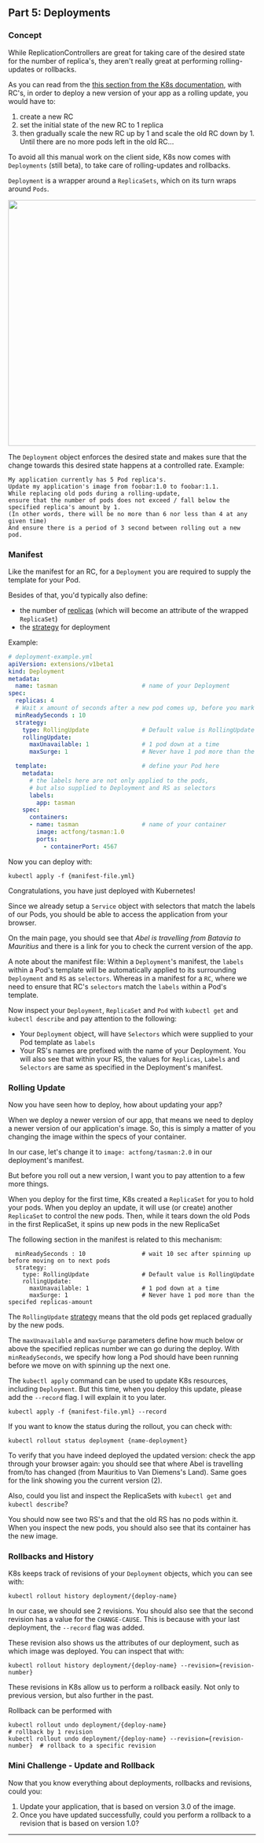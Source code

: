## Part 5: Deployments


### Concept ###

While ReplicationControllers are great for taking care of the desired state for the number of replica's, they aren't really great at performing rolling-updates or rollbacks.

As you can read from the [this section from the K8s documentation](https://kubernetes.io/docs/concepts/workloads/controllers/replicationcontroller/#rolling-updates), with RC's, in order to deploy a new version of your app as a rolling update, you would have to:

1. create a new RC
2. set the initial state of the new RC to 1 replica
3. then gradually scale the new RC up by 1 and scale the old RC down by 1. Until there are no more pods left in the old RC...

To avoid all this manual work on the client side, K8s now comes with `Deployments` (still beta), to take care of rolling-updates and rollbacks.

`Deployment` is a wrapper around a `ReplicaSets`, which on its turn wraps around `Pods`.

<img src="https://github.com/actfong/k8s-workshop/blob/master/k8s-deployment.png?raw=true" width="900" height="500"/>

The `Deployment` object enforces the desired state and makes sure that the change towards this desired state happens at a controlled rate.
Example:

```
My application currently has 5 Pod replica's.
Update my application's image from foobar:1.0 to foobar:1.1.
While replacing old pods during a rolling-update,
ensure that the number of pods does not exceed / fall below the specified replica's amount by 1.
(In other words, there will be no more than 6 nor less than 4 at any given time)
And ensure there is a period of 3 second between rolling out a new pod.
```


### Manifest ###

Like the manifest for an RC, for a `Deployment` you are required to supply the template for your Pod.

Besides of that, you'd typically also define:
- the number of [replicas](https://kubernetes.io/docs/concepts/workloads/controllers/deployment/#replicas) (which will become an attribute of the wrapped `ReplicaSet`)
- the [strategy](https://kubernetes.io/docs/concepts/workloads/controllers/deployment/#strategy) for deployment

Example:

```yml
# deployment-example.yml
apiVersion: extensions/v1beta1
kind: Deployment
metadata:
  name: tasman                        # name of your Deployment
spec:
  replicas: 4
  # Wait x amount of seconds after a new pod comes up, before you mark a pod as ready and move on
  minReadySeconds : 10
  strategy:
    type: RollingUpdate               # Default value is RollingUpdate
    rollingUpdate:
      maxUnavailable: 1               # 1 pod down at a time
      maxSurge: 1                     # Never have 1 pod more than the specifed replicas-amount

  template:                           # define your Pod here
    metadata:
      # the labels here are not only applied to the pods,
      # but also supplied to Deployment and RS as selectors
      labels:
        app: tasman
    spec:
      containers:
      - name: tasman                  # name of your container
        image: actfong/tasman:1.0
        ports:
          - containerPort: 4567
```

Now you can deploy with:
```
kubectl apply -f {manifest-file.yml}
```

Congratulations, you have just deployed with Kubernetes! 

Since we already setup a `Service` object with selectors that match the labels of our Pods, you should be able to access the application from your browser. 

On the main page, you should see that *Abel is travelling from Batavia to Mauritius* and there is a link for you to check the current version of the app.

A note about the manifest file: Within a `Deployment`'s manifest, the `labels` within a Pod's template will be automatically applied to its surrounding `Deployment` and `RS` as `selectors`. Whereas in a manifest for a `RC`, where we need to ensure that RC's `selectors` match the `labels` within a Pod's template. 

Now inspect your `Deployment`, `ReplicaSet` and `Pod` with `kubectl get` and `kubectl describe` and pay attention to the following:

- Your `Deployment` object, will have `Selectors` which were supplied to your Pod template as `labels`
- Your RS's names are prefixed with the name of your Deployment. You will also see that within your RS, the values for `Replicas`, `Labels` and `Selectors` are same as specified in the Deployment's manifest.


### Rolling Update ###

Now you have seen how to deploy, how about updating your app?

When we deploy a newer version of our app, that means we need to deploy a newer version of our application's image.
So, this is simply a matter of you changing the image within the specs of your container.

In our case, let's change it to `image: actfong/tasman:2.0` in our deployment's manifest.


But before you roll out a new version, I want you to pay attention to a few more things.

When you deploy for the first time, K8s created a `ReplicaSet` for you to hold your pods.
When you deploy an update, it will use (or create) another `ReplicaSet` to control the new pods. Then, while it tears down the old Pods in the first ReplicaSet, it spins up new pods in the new ReplicaSet

The following section in the manifest is related to this mechanism:

```
  minReadySeconds : 10                # wait 10 sec after spinning up before moving on to next pods
  strategy:
    type: RollingUpdate               # Default value is RollingUpdate
    rollingUpdate:
      maxUnavailable: 1               # 1 pod down at a time
      maxSurge: 1                     # Never have 1 pod more than the specifed replicas-amount
```

The `RollingUpdate` [strategy](https://kubernetes.io/docs/concepts/workloads/controllers/deployment/#strategy) means that the old pods get replaced gradually by the new pods. 

The `maxUnavailable` and `maxSurge` parameters define how much below or above the specified replicas number we can go during the deploy. With `minReadySeconds`, we specify how long a Pod should have been running before we move on with spinning up the next one.

The `kubectl apply` command can be used to update K8s resources, including `Deployment`. But this time, when you deploy this update, please add the `--record` flag. I will explain it to you later.

```
kubectl apply -f {manifest-file.yml} --record
```

If you want to know the status during the rollout, you can check with:
```
kubectl rollout status deployment {name-deployment}
```

To verify that you have indeed deployed the updated version: check the app through your browser again: you should see that where Abel is travelling from/to has changed (from Mauritius to Van Diemens's Land). Same goes for the link showing you the current version (2). 

Also, could you list and inspect the ReplicaSets with `kubectl get` and `kubectl describe`? 

You should now see two RS's and that the old RS has no pods within it. When you inspect the new pods, you should also see that its container has the new image.


### Rollbacks and History ###

K8s keeps track of revisions of your `Deployment` objects, which you can see with:
```
kubectl rollout history deployment/{deploy-name}
```

In our case, we should see 2 revisions. You should also see that the second revision has a value for the `CHANGE-CAUSE`. This is because with your last deployment, the `--record` flag was added.

These revision also shows us the attributes of our deployment, such as which image was deployed. You can inspect that with:

```
kubectl rollout history deployment/{deploy-name} --revision={revision-number}
```

These revisions in K8s allow us to perform a rollback easily. Not only to previous version, but also further in the past.

Rollback can be performed with

```
kubectl rollout undo deployment/{deploy-name}                               # rollback by 1 revision
kubectl rollout undo deployment/{deploy-name} --revision={revision-number}  # rollback to a specific revision
```

### Mini Challenge - Update and Rollback ###

Now that you know everything about deployments, rollbacks and revisions, could you:

1. Update your application, that is based on version 3.0 of the image.
2. Once you have updated successfully, could you perform a rollback to a revision that is based on version 1.0?


---
